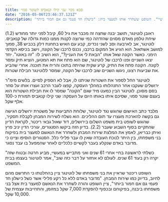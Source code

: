 ```yaml
---
title: סבא מכר שני קילו קנאביס לשוטר סמוי
date: "2016-05-06T23:46:37.121Z"
description: 'תושב ירושלים ללא עבר פלילי, הנאשם בסחר בסם מסוכן, אמר בבית המשפט: "כשלתי לראשונה בחיי אחרי 61 שנים ואני מתבייש במעשיי". השופט ששחרר אותו למעצר בית: "כישלון חד פעמי גם אם חמור ביותר"'
---
```


ראובן לוטינגר, תושב יבנה שחצה זה מכבר את גיל 60, קיבל לפני יותר מחודש (1.2) שיחת טלפון מאדם מסוים שהזדהה כמי שרוצה לקנות ממנו כמות גדולה של קנאביס. לוטינגר, אב לארבעה וסב לשני נכדים, קבע עם האיש בתחנת דלק בכביש 38, סמוך למושב אשתאול. הוא הגיע אל המקום ברכבו, נכנס לרכבו של הקונה, וישב בכיסא הקדמי הימני. כאשר הקונה שאל אותו "הבאת לי את העניין?", הוא השיב לו: "זה באוטו". יחד יצאו השניים ופנו לרכבו של לוטינגר, שם הוא פתח את תא המטען, הוציא תיק ומסר לקונה. הקונה פתח את התיק, קרע שקית שהיתה בתוכו והריח את תוכנה. אחרי שהביע את שביעות רצונו, ניגשו השניים שוב לרכבו של הקונה, שמסר ללוטינגר חבילת שטרות.

לוטינגר החל לספור את השטרות שניתנו לו, אבל לא הספיק לסיים. בלשים מימ"ר ירושלים שעקבו אחר התנהלותו במהלך העסקה, קפצו לעבר הרכב ועצרו אותו על סחר בסם מסוכן. לוטינגר הבין כמעט מיד שגם "הקונה" שמסר לו את חבילת השטרות הוא בעצם שוטר סמוי, שסיכם איתו באותו היום על העסקה: שני קילו קנאביס תמורת כ-100 אלף שקל.

מלבד כתב האישום שהוגש נגד לוטינגר, שלוחת התביעות של משטרת ירושלים הגישה גם בקשה להארכת מעצרו עד תום ההליכים. הוא נשלח לשירות המבחן לקבלת תסקיר, שהוגש לשופט בית משפט השלום בירושלים, דוד שאול גבאי ריכטר, לקראת הדיון שהתקיים בסוף השבוע שעבר (2.2). בדיון הזה ביקשו הסנגורים, עורכי הדין יניב פרץ ואיתן כבריאן, לאמץ את המלצת שירות המבחן ולשחרר את הנאשם למעצר בית בפיקוח בני משפחתו, בין היתר לנוכח העובדה שאין לו עבר פלילי כלל. הסנגורים הוסיפו וציינו כי מדובר באדם שנקלע בעבר לקשיים כלכליים לאחר שהמפעל בו עבד נסגר.

"כשלתי לראשונה בחיי אחרי 61 שנים ואני מתבייש במעשיי, מביע חרטה ובטוח שזה יקרה רק בעוד 61 שנים. לעולם לא אחזור על דבר כזה שוב", אמר לוטינגר בעצמו בבית המשפט.

השופט ריכטר שראיין את בני משפחתו של לוטינגר ציין בהחלטתו כי התרשם מהם לחיוב, בדיוק כמו שירות המבחן. "מדובר באדם ללא כל רקע פלילי אשר כשל כישלון חד פעמי גם אם חמור ביותר", ציין השופט והורה לשחרר את הנאשם למעצר בית אצל בני משפחתו ביבנה, בפיקוחם ובכפוף להפקדת 7,000 שקל במזומן, והתחייבות עצמית של 10,000 שקל.